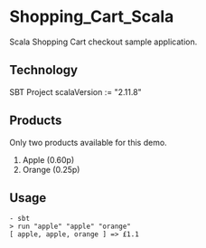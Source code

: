 # Shopping_Cart_Scala
Scala Shopping Cart checkout sample application.

## Technology
SBT Project
scalaVersion := "2.11.8"

## Products
Only two products available for this demo.

1. Apple (0.60p)
2. Orange (0.25p)

## Usage
```
- sbt
> run "apple" "apple" "orange"
[ apple, apple, orange ] => £1.1

```
